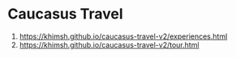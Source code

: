 # Caucasus Travel

1. https://khimsh.github.io/caucasus-travel-v2/experiences.html
2. https://khimsh.github.io/caucasus-travel-v2/tour.html
